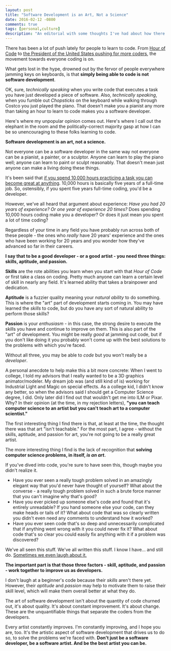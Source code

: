 ```yaml
---
layout: post
title: "Software Development is an Art, Not a Science"
date: 2016-02-12 -0800
comments: true
tags: [personal,culture]
description: "An editorial with some thoughts I've had about how there's more art to software development than most folks consider."
---
```


There has been a lot of push lately for people to learn to code. From [Hour of Code](https://hourofcode.com) to [the President of the United States pushing for more coders](http://www.npr.org/sections/ed/2016/01/12/462698966/the-president-wants-every-student-to-learn-computer-science-how-would-that-work), the movement towards everyone coding is on.

What gets lost in the hype, drowned out by the fervor of people everywhere jamming keys on keyboards, is that **simply being able to code is not software development**.

OK, sure, _technically speaking_ when you write code that executes a task you have just developed a piece of software. Also, _technically speaking_, when you fumble out _Chopsticks_ on the keyboard while walking through Costco you just played the piano. That doesn't make you a pianist any more than taking an hour to learn to code makes you a software developer.

Here's where my unpopular opinion comes out. Here's where I call out the elephant in the room and the politically-correct majority gasp at how I can be so unencouraging to these folks learning to code.

**Software development is an art, not a science.**

Not everyone can be a software developer in the same way not everyone can be a pianist, a painter, or a sculptor. Anyone can learn to play the piano well; anyone can learn to paint or sculpt reasonably. That doesn't mean just anyone can make a living doing these things.

It's been said that [if you spend 10,000 hours practicing a task you can become great at anything](https://en.wikipedia.org/wiki/Outliers_(book)). 10,000 hours is basically five years of a full-time job. So, ostensibly, if you spent five years full-time coding, you'd be a developer.

However, we've all heard that argument about experience: _Have you had 20 years of experience? Or one year of experience 20 times?_ Does spending 10,000 hours coding make you a developer? Or does it just mean you spent a lot of time coding?

Regardless of your time in any field you have probably run across both of these people - the ones who _really_ have 20 years' experience and the ones who have been working for 20 years and you wonder how they've advanced so far in their careers.

**I say that to be a good developer - or a good artist - you need three things: skills, aptitude, and passion.**

**Skills** are the rote abilities you learn when you start with that _Hour of Code_ or first take a class on coding. Pretty much anyone can learn a certain level of skill in nearly any field. It's learned ability that takes a brainpower and dedication.

**Aptitude** is a fuzzier quality meaning your _natural ability_ to do something. This is where the "art" part of development starts coming in. You may have learned the _skills_ to code, but do you have any sort of natural ability to perform those skills?

**Passion** is your _enthusiasm_ - in this case, the strong desire to execute the skills you have and continue to improve on them. This is also part of the "art" of development. You might be really _good_ at jamming out code, but if you don't like doing it you probably won't come up with the best solutions to the problems with which you're faced.

Without all three, you may be able to _code_ but you won't really be a _developer_.

A personal anecdote to help make this a bit more concrete: When I went to college, I told my advisors that I really wanted to be a 3D graphics animator/modeler. My dream job was (and still kind of is) working for Industrial Light and Magic on special effects. As a college kid, I didn't know any better, so when the advisors said I should get a Computer Science degree, I did. Only later did I find out that wouldn't get me into ILM or Pixar. Why? In their opinion (at the time, in my rejection letters), **"you can teach computer science to an artist but you can't teach art to a computer scientist."**

The first interesting thing I find there is that, at least at the time, the thought there was that art "isn't teachable." For the most part, I agree - without the skills, aptitude, and passion for art, you're not going to be a really great artist.

The more interesting thing I find is the lack of recognition that **solving computer science problems, in itself, _is an art_.**

If you've dived into code, you're sure to have seen this, though maybe you didn't realize it.

- Have you ever seen a really tough problem solved in an amazingly elegant way that you'd never have thought of yourself? What about the converse - a really tough problem solved in such a brute force manner that you can't imagine why that's good?
- Have you ever picked up someone else's code and found that it's entirely unreadable? If you hand someone else your code, can they make heads or tails of it? What about code that was so clearly written you didn't even need any comments to understand how it worked?
- Have you ever seen code that's so deep and unnecessarily complicated that if anything went wrong with it you could never fix it? What about code that's so clear you could easily fix anything with it if a problem was discovered?

We've all seen this stuff. We've all written this stuff. I know I have... and still do. [Sometimes we even laugh about it.](http://thedailywtf.com/)

**The important part is that those three factors - skill, aptitude, and passion - work together to improve us as developers.**

I don't laugh at a beginner's code because their _skills_ aren't there yet. However, their _aptitude_ and _passion_ may help to motivate them to raise their skill level, which will make them overall better at what they do.

The art of software development isn't about the quantity of code churned out, it's about quality. It's about constant improvement. It's about change. These are the unquantifiable things that separate the coders from the developers.

Every artist constantly improves. I'm constantly improving, and I hope you are, too. It's the artistic aspect of software development that drives us to do so, to solve the problems we're faced with. **Don't just be a software developer, be a software artist. And be the best artist you can be.**
